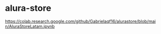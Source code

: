 # alura-store
https://colab.research.google.com/github/Gabrielaqf16/alurastore/blob/main/AluraStoreLatam.ipynb

